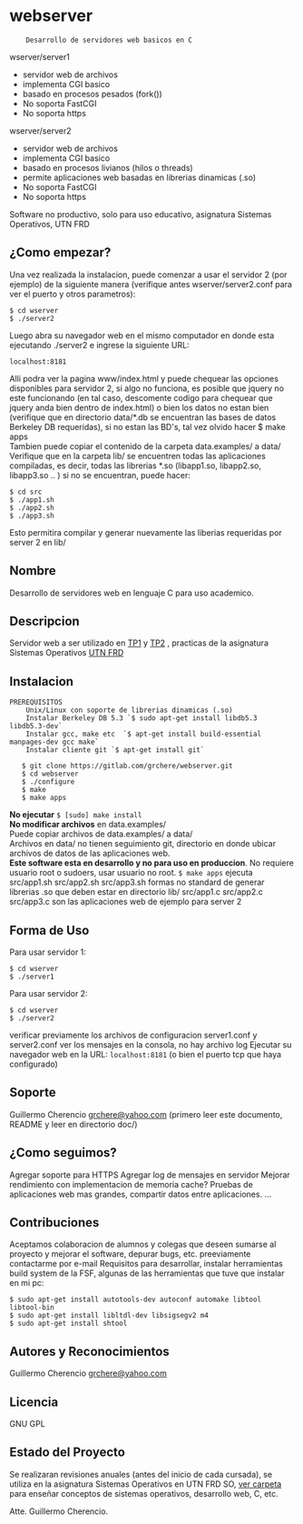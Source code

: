 # webserver

		Desarrollo de servidores web basicos en C

wserver/server1
- 	servidor web de archivos
- 	implementa CGI basico
- 	basado en procesos pesados (fork())
- 	No soporta FastCGI
- 	No soporta https


wserver/server2
- 	servidor web de archivos
- 	implementa CGI basico
- 	basado en procesos livianos (hilos o threads)
- 	permite aplicaciones web basadas en librerias dinamicas (.so)
- 	No soporta FastCGI
- 	No soporta https

	
Software no productivo, solo para uso educativo, asignatura Sistemas Operativos, UTN FRD

## ¿Como empezar?

Una vez realizada la instalacion, puede comenzar a usar el servidor 2 (por ejemplo) de la siguiente manera (verifique antes wserver/server2.conf para ver el puerto y otros parametros):

```
$ cd wserver
$ ./server2
```


Luego abra su navegador web en el mismo computador en donde esta ejecutando ./server2 e ingrese la siguiente URL:

`localhost:8181`

Alli podra ver la pagina www/index.html y puede chequear las opciones disponibles para servidor 2, si algo no funciona, es posible que jquery no este funcionando (en tal caso, descomente codigo para chequear que jquery anda bien dentro de index.html) o bien los datos no estan bien (verifique que en directorio data/*.db se encuentran las bases de datos Berkeley DB requeridas), si no estan las BD's, tal vez olvido hacer $ make apps<br> 
Tambien puede copiar el contenido de la carpeta data.examples/ a data/<br>
Verifique que en la carpeta lib/ se encuentren todas las aplicaciones compiladas, es decir, todas las librerias *.so (libapp1.so, libapp2.so, libapp3.so .. ) si no se encuentran, puede hacer:
```
$ cd src 
$ ./app1.sh
$ ./app2.sh
$ ./app3.sh
```
Esto permitira compilar y generar nuevamente las liberias requeridas por server 2 en lib/

## Nombre
Desarrollo de servidores web en lenguaje C para uso academico.

## Descripcion
Servidor web a ser utilizado en [TP1](https://www.grch.com.ar/docs/so/trabajos.practicos/obligatorios/Unidad_I_IVtp1.pdf) y [TP2](https://www.grch.com.ar/docs/so/trabajos.practicos/obligatorios/Unidad_V_VIItp2.pdf) , practicas de la asignatura Sistemas Operativos [UTN FRD](https://www.frd.utn.edu.ar/) 

## Instalacion

	PREREQUISITOS
		Unix/Linux con soporte de librerias dinamicas (.so)
		Instalar Berkeley DB 5.3 `$ sudo apt-get install libdb5.3 libdb5.3-dev`
		Instalar gcc, make etc  `$ apt-get install build-essential manpages-dev gcc make` 
		Instalar cliente git `$ apt-get install git`
		
```
   $ git clone https://gitlab.com/grchere/webserver.git
   $ cd webserver
   $ ./configure
   $ make
   $ make apps
```
   
   **No ejecutar** `$ [sudo] make install`<br>
   **No modificar archivos** en data.examples/<br>
   Puede copiar archivos de data.examples/ a data/<br>
   Archivos en data/ no tienen seguimiento git, directorio en donde ubicar archivos de datos de las aplicaciones web.<br>
   **Este software esta en desarrollo y no para uso en produccion**. No requiere usuario root o sudoers,
   usar usuario no root.
   `$ make apps`  ejecuta src/app1.sh src/app2.sh src/app3.sh formas no standard de generar librerias .so que
   deben estar en directorio lib/
   src/app1.c src/app2.c src/app3.c son las aplicaciones web de ejemplo para server 2<br>

## Forma de Uso
Para usar servidor 1:
```
$ cd wserver
$ ./server1
```


Para usar servidor 2:
```
$ cd wserver
$ ./server2
```

verificar previamente los archivos de configuracion server1.conf y server2.conf
ver los mensajes en la consola, no hay archivo log
Ejecutar su navegador web en la URL:  `localhost:8181`    (o bien el puerto tcp que haya configurado)

## Soporte
Guillermo Cherencio  grchere@yahoo.com  (primero leer este documento, README y leer en directorio doc/)

## ¿Como seguimos?
Agregar soporte para HTTPS
Agregar log de mensajes en servidor
Mejorar rendimiento con implementacion de memoria cache?
Pruebas de aplicaciones web mas grandes, compartir datos entre aplicaciones.
...

## Contribuciones
Aceptamos colaboracion de alumnos y colegas que deseen sumarse al proyecto y mejorar el software, depurar bugs, etc. preeviamente contactarme por e-mail 
Requisitos para desarrollar, instalar herramientas build system de la FSF, algunas de las herramientas que tuve que instalar en mi pc:

```
$ sudo apt-get install autotools-dev autoconf automake libtool libtool-bin
$ sudo apt-get install libltdl-dev libsigsegv2 m4 
$ sudo apt-get install shtool
```


## Autores y Reconocimientos
Guillermo Cherencio  grchere@yahoo.com

## Licencia
GNU GPL

## Estado del Proyecto
Se realizaran revisiones anuales (antes del inicio de cada cursada), se utiliza en la asignatura Sistemas Operativos en UTN FRD SO, [ver carpeta](https://www.grch.com.ar/docs/so/) para enseñar conceptos de sistemas operativos, desarrollo web, C, etc.

Atte. Guillermo Cherencio.